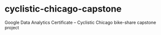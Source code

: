 # cyclistic-chicago-capstone
Google Data Analytics Certificate – Cyclistic Chicago bike-share capstone project
